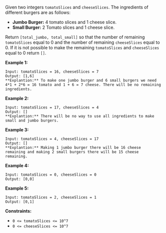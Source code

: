 Given two integers `tomatoSlices` and `cheeseSlices`. The ingredients of
different burgers are as follows:

  * **Jumbo Burger:** 4 tomato slices and 1 cheese slice.
  * **Small Burger:** 2 Tomato slices and 1 cheese slice.

Return `[total_jumbo, total_small]` so that the number of remaining
`tomatoSlices` equal to 0 and the number of remaining `cheeseSlices` equal to
0. If it is not possible to make the remaining `tomatoSlices` and
`cheeseSlices` equal to 0 return `[]`.



**Example 1:**

    
    
    Input: tomatoSlices = 16, cheeseSlices = 7
    Output: [1,6]
    **Explantion:** To make one jumbo burger and 6 small burgers we need 4*1 + 2*6 = 16 tomato and 1 + 6 = 7 cheese. There will be no remaining ingredients.
    

**Example 2:**

    
    
    Input: tomatoSlices = 17, cheeseSlices = 4
    Output: []
    **Explantion:** There will be no way to use all ingredients to make small and jumbo burgers.
    

**Example 3:**

    
    
    Input: tomatoSlices = 4, cheeseSlices = 17
    Output: []
    **Explantion:** Making 1 jumbo burger there will be 16 cheese remaining and making 2 small burgers there will be 15 cheese remaining.
    

**Example 4:**

    
    
    Input: tomatoSlices = 0, cheeseSlices = 0
    Output: [0,0]
    

**Example 5:**

    
    
    Input: tomatoSlices = 2, cheeseSlices = 1
    Output: [0,1]
    



**Constraints:**

  * `0 <= tomatoSlices <= 10^7`
  * `0 <= cheeseSlices <= 10^7`

